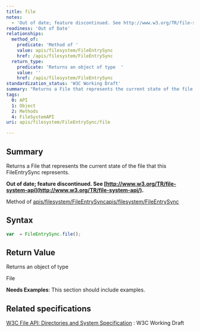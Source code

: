 ```yaml
---
title: file
notes:
  - 'Out of date; feature discontinued. See http://www.w3.org/TR/file-system-api/.'
readiness: 'Out of Date'
relationships:
  method_of:
    predicate: 'Method of '
    value: apis/filesystem/FileEntrySync
    href: /apis/filesystem/FileEntrySync
  return_type:
    predicate: 'Returns an object of type  '
    value: ''
    href: /apis/filesystem/FileEntrySync
standardization_status: 'W3C Working Draft'
summary: "Returns a File that represents the current state of the file that this FileEntrySync represents.\n"
tags:
  0: API
  1: Object
  2: Methods
  4: FileSystemAPI
uri: apis/filesystem/FileEntrySync/file

---
```

## Summary

Returns a File that represents the current state of the file that this FileEntrySync represents.

**Out of date; feature discontinued. See [http://www.w3.org/TR/file-system-api](http://www.w3.org/TR/file-system-api/).**

Method of [apis/filesystem/FileEntrySync](/apis/filesystem/FileEntrySync)[apis/filesystem/FileEntrySync](/apis/filesystem/FileEntrySync)

## Syntax

``` js
var  = FileEntrySync.file();
```

## Return Value

Returns an object of type

File

**Needs Examples**: This section should include examples.

## Related specifications

[W3C File API: Directories and System Specification](http://dev.w3.org/2009/dap/file-system/pub/FileSystem/)
:   W3C Working Draft

